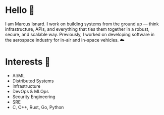 # Hello  🤝
I am Marcus Isnard. I work on building systems from the ground up — think infrastructure, APIs, and everything that ties them together in a robust, secure, and scalable way. Previously, I worked on developing software in the aerospace industry for in-air and in-space vehicles. ☁️

# Interests 🚀
- AI/ML
- Distributed Systems
- Infrastructure
- DevOps & MLOps
- Security Engineering
- SRE
- C, C++, Rust, Go, Python
